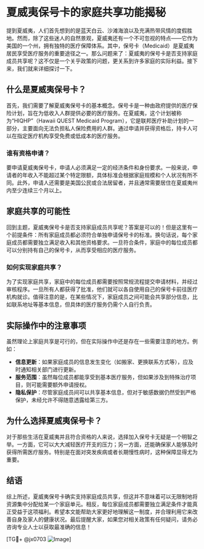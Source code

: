 # 夏威夷保号卡的家庭共享功能揭秘

提到夏威夷，人们首先想到的是蓝天白云、沙滩海浪以及充满热带风情的度假胜地。然而，除了这些迷人的自然景观，夏威夷还有一个不可忽视的特点——它作为美国的一个州，拥有独特的医疗保障体系。其中，保号卡（Medicaid）是夏威夷居民享受医疗服务的重要途径之一。那么问题来了：夏威夷的保号卡是否支持家庭成员共享呢？这不仅是一个关乎政策的问题，更关系到许多家庭的实际利益。接下来，我们就来详细探讨一下。

## 什么是夏威夷保号卡？

首先，我们需要了解夏威夷保号卡的基本概念。保号卡是一种由政府提供的医疗保险计划，旨在为低收入人群提供必要的医疗服务。在夏威夷，这个计划被称为“HIQHP”（Hawaii QUEST Medicaid Program），它是联邦医疗补助计划的一部分，主要面向无法负担私人保险费用的人群。通过申请并获得资格后，持卡人可以在指定医疗机构享受免费或低成本的医疗服务。

### 谁有资格申请？

要申请夏威夷保号卡，申请人必须满足一定的经济条件和身份要求。一般来说，申请者的年收入不能超过某个特定限额，具体标准会根据家庭规模和个人状况有所不同。此外，申请人还需要是美国公民或合法居留者，并且通常需要居住在夏威夷州内至少连续三个月以上。

## 家庭共享的可能性

回到主题，夏威夷保号卡是否支持家庭成员共享呢？答案是可以的！但是这里有一个前提条件：所有家庭成员都必须符合单独申请保号卡的标准。换句话说，每个家庭成员都需要独立满足收入和其他资格要求。一旦符合条件，家庭中的每位成员都可以分别持有自己的保号卡，从而享受相应的医疗服务。

### 如何实现家庭共享？

为了实现家庭共享，家庭中的每位成员都需要按照常规流程提交申请材料，并经过审核程序。一旦所有人都获得了批准，他们就可以各自使用自己的保号卡前往医疗机构就诊。值得注意的是，在某些情况下，家庭成员之间可能会共享部分信息，比如联系地址等基本信息，但具体的医疗服务仍需个人自行负责。

## 实际操作中的注意事项

虽然理论上家庭共享是可行的，但在实际操作中还是存在一些需要注意的地方。例如：

- **信息更新**：如果家庭成员的信息发生变化（如搬家、更换联系方式等），应及时通知相关部门进行更新。
- **服务范围**：虽然每位成员都能享受到基本医疗服务，但如果涉及到特殊治疗项目，则可能需要额外申请授权。
- **隐私保护**：尽管家庭成员间可以共享基本信息，但对于敏感数据仍然受到严格保护，未经允许不得随意透露给第三方。

## 为什么选择夏威夷保号卡？

对于那些生活在夏威夷并且符合资格的人来说，选择加入保号卡无疑是一个明智之举。一方面，它可以大大减轻医疗开支的压力；另一方面，还能确保家人能够及时获得所需医疗服务。特别是在面对突发疾病或者长期慢性病时，这种保障显得尤为重要。

## 结语

综上所述，夏威夷保号卡确实支持家庭成员共享，但这并不意味着可以无限制地将资源集中分配给某一个家庭单元。相反，每位家庭成员都需要独立满足条件才能真正受益于这项福利。希望本文能帮助大家更好地理解这一制度，并合理利用它来改善自身及家人的健康状况。最后提醒大家，如果您对相关政策有任何疑问，请务必咨询专业人士以获取最准确的信息！

[TG💪+ @jx0703 ![Image](https://github.com/user-attachments/assets/dbca1d08-cadb-493c-b0ec-ad6f7a83f270)]